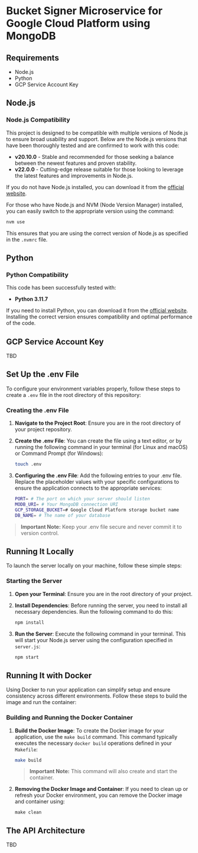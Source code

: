 # Bucket Signer Microservice for Google Cloud Platform using MongoDB

## Requirements

- Node.js
- Python
- GCP Service Account Key

## Node.js

### Node.js Compatibility

This project is designed to be compatible with multiple versions of Node.js to ensure broad usability and support. Below are the Node.js versions that have been thoroughly tested and are confirmed to work with this code:

- **v20.10.0** - Stable and recommended for those seeking a balance between the newest features and proven stability.
- **v22.0.0** - Cutting-edge release suitable for those looking to leverage the latest features and improvements in Node.js.

If you do not have Node.js installed, you can download it from the [official website](https://nodejs.org/en).

For those who have Node.js and NVM (Node Version Manager) installed, you can easily switch to the appropriate version using the command:

```bash
nvm use
```

This ensures that you are using the correct version of Node.js as specified in the `.nvmrc` file.

## Python

### Python Compatibility

This code has been successfully tested with:

- **Python 3.11.7**

If you need to install Python, you can download it from the [official website](https://www.python.org/). Installing the correct version ensures compatibility and optimal performance of the code.

## GCP Service Account Key

TBD

## Set Up the .env File

To configure your environment variables properly, follow these steps to create a `.env` file in the root directory of this repository:

### Creating the .env File

1.  **Navigate to the Project Root**: Ensure you are in the root directory of your project repository.

2.  **Create the .env File**: You can create the file using a text editor, or by running the following command in your terminal (for Linux and macOS) or Command Prompt (for Windows):
    ```bash
    touch .env
    ```
3.  **Configuring the .env File**: Add the following entries to your .env file. Replace the placeholder values with your specific configurations to ensure the application connects to the appropriate services:
    ```bash
    PORT= # The port on which your server should listen
    MODB_URI= # Your MongoDB connection URI
    GCP_STORAGE_BUCKET=# Google Cloud Platform storage bucket name
    DB_NAME= # The name of your database
    ```

> **Important Note:** Keep your .env file secure and never commit it to version control.

## Running It Locally

To launch the server locally on your machine, follow these simple steps:

### Starting the Server

1. **Open your Terminal**: Ensure you are in the root directory of your project.

2. **Install Dependencies**: Before running the server, you need to install all necessary dependencies. Run the following command to do this:

   ```bash
   npm install
   ```

3. **Run the Server**: Execute the following command in your terminal. This will start your Node.js server using the configuration specified in `server.js`:

   ```bash
   npm start
   ```

## Running It with Docker

Using Docker to run your application can simplify setup and ensure consistency across different environments. Follow these steps to build the image and run the container:

### Building and Running the Docker Container

1. **Build the Docker Image**: To create the Docker image for your application, use the `make build` command. This command typically executes the necessary `docker build` operations defined in your `Makefile`:

   ```bash
   make build
   ```

   > **Important Note:** This command will also create and start the container.

2. **Removing the Docker Image and Container**: If you need to clean up or refresh your Docker environment, you can remove the Docker image and container using:

   ```
   make clean
   ```

## The API Architecture

TBD
